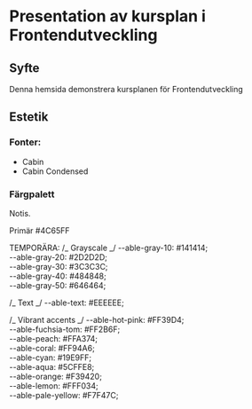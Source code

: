 # Presentation av kursplan i Frontendutveckling

## Syfte

Denna hemsida demonstrera kursplanen för Frontendutveckling

## Estetik

### Fonter:

- Cabin
- Cabin Condensed

### Färgpalett

Notis.

Primär #4C65FF

TEMPORÄRA:
/_ Grayscale _/
--able-gray-10: #141414;  
 --able-gray-20: #2D2D2D;  
 --able-gray-30: #3C3C3C;  
 --able-gray-40: #484848;  
 --able-gray-50: #646464;

/_ Text _/
--able-text: #EEEEEE;

/_ Vibrant accents _/
--able-hot-pink: #FF39D4;  
 --able-fuchsia-tom: #FF2B6F;  
 --able-peach: #FFA374;  
 --able-coral: #FF94A6;  
 --able-cyan: #19E9FF;  
 --able-aqua: #5CFFE8;  
 --able-orange: #F39420;  
 --able-lemon: #FFF034;  
 --able-pale-yellow: #F7F47C;
